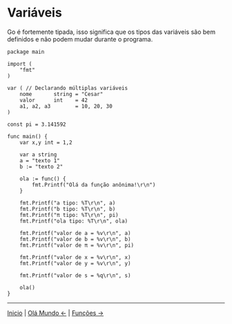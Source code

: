 # Variáveis

Go é fortemente tipada, isso significa que os tipos das variáveis são bem definidos e não podem mudar durante o programa.

```
package main

import (
	"fmt"
)

var ( // Declarando múltiplas variáveis
	nome       string = "Cesar"
	valor      int    = 42
	a1, a2, a3        = 10, 20, 30
)

const pi = 3.141592

func main() {
	var x,y int = 1,2

	var a string
	a = "texto 1"
	b := "texto 2"

	ola := func() {
		fmt.Printf("Olá da função anônima!\r\n")
	}

	fmt.Printf("a tipo: %T\r\n", a)
	fmt.Printf("b tipo: %T\r\n", b)
	fmt.Printf("π tipo: %T\r\n", pi)
	fmt.Printf("ola tipo: %T\r\n", ola)

	fmt.Printf("valor de a = %v\r\n", a)
	fmt.Printf("valor de b = %v\r\n", b)
	fmt.Printf("valor de π = %v\r\n", pi)

	fmt.Printf("valor de x = %v\r\n", x)
	fmt.Printf("valor de y = %v\r\n", y)

	fmt.Printf("valor de s = %q\r\n", s)

	ola()
}
```


---
[Inicio](README.md) | [Olá Mundo <-](ola_mundo.md) | [Funções ->](funcoes.md)
